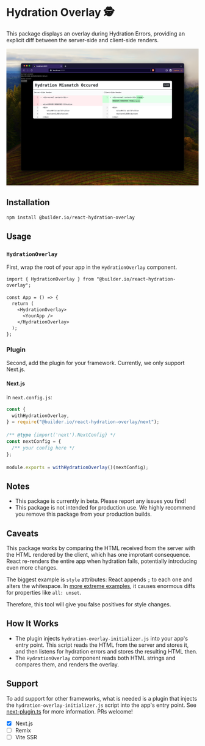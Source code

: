 # Hydration Overlay 🕵️

This package displays an overlay during Hydration Errors, providing an explicit diff between the server-side and client-side renders.

![after](./imgs/after.png)

## Installation

```bash
npm install @builder.io/react-hydration-overlay
```

## Usage

### `HydrationOverlay`

First, wrap the root of your app in the `HydrationOverlay` component.

```tsx
import { HydrationOverlay } from "@builder.io/react-hydration-overlay";

const App = () => {
  return (
    <HydrationOverlay>
      <YourApp />
    </HydrationOverlay>
  );
};
```

### Plugin

Second, add the plugin for your framework. Currently, we only support Next.js.

#### Next.js

in `next.config.js`:

```js
const {
  withHydrationOverlay,
} = require("@builder.io/react-hydration-overlay/next");

/** @type {import('next').NextConfig} */
const nextConfig = {
  /** your config here */
};

module.exports = withHydrationOverlay()(nextConfig);
```

## Notes

- This package is currently in beta. Please report any issues you find!
- This package is not intended for production use. We highly recommend you remove this package from your production builds.

## Caveats

This package works by comparing the HTML received from the server with the HTML rendered by the client, which has one improtant consequence. React re-renders the entire app when hydration fails, potentially introducing even more changes.

The biggest example is `style` attributes: React appends `;` to each one and alters the whitespace. In [more extreme examples](https://x.com/samijaber_/status/1734760349662957906?s=20), it causes enormous diffs for properties like `all: unset`.

Therefore, this tool will give you false positives for style changes.

## How It Works

- The plugin injects `hydration-overlay-initializer.js` into your app's entry point. This script reads the HTML from the server and stores it, and then listens for hydration errors and stores the resulting HTML then.
- The `HydrationOverlay` component reads both HTML strings and compares them, and renders the overlay.

## Support

To add support for other frameworks, what is needed is a plugin that injects the `hydration-overlay-initializer.js` script into the app's entry point. See [next-plugin.ts](./packages/lib/src/next-plugin.ts) for more information. PRs welcome!

- [x] Next.js
- [ ] Remix
- [ ] Vite SSR
